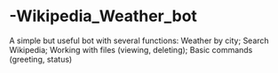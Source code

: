 # -Wikipedia_Weather_bot
A simple but useful bot with several functions:  Weather by city; Search Wikipedia; Working with files (viewing, deleting); Basic commands (greeting, status)
